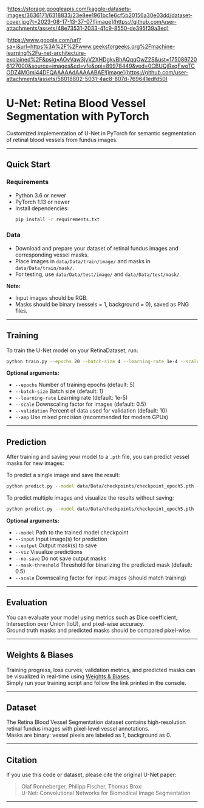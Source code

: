 !https://storage.googleapis.com/kaggle-datasets-images/3636171/6318833/23e8ee1961bc1e6cf5b20156a30e03dd/dataset-cover.jpg?t=2023-08-17-13-37-07![image](https://github.com/user-attachments/assets/48e73531-2033-41c9-8550-de395f39a3ed)


!https://www.google.com/url?sa=i&url=https%3A%2F%2Fwww.geeksforgeeks.org%2Fmachine-learning%2Fu-net-architecture-explained%2F&psig=AOvVaw3jyV2XHDgkvBhAQqqOwZ2S&ust=1750897206127000&source=images&cd=vfe&opi=89978449&ved=0CBUQjRxqFwoTCODZ4MGmi44DFQAAAAAdAAAAABAE![image](https://github.com/user-attachments/assets/58018802-5031-4ac8-807d-769641edfd50)

# U-Net: Retina Blood Vessel Segmentation with PyTorch

Customized implementation of U-Net in PyTorch for semantic segmentation of retinal blood vessels from fundus images.

---

## Quick Start

### Requirements

- Python 3.6 or newer
- PyTorch 1.13 or newer
- Install dependencies:
  ```bash
  pip install -r requirements.txt
  ```

### Data

- Download and prepare your dataset of retinal fundus images and corresponding vessel masks.
- Place images in `data/Data/train/image/` and masks in `data/Data/train/mask/`.
- For testing, use `data/Data/test/image/` and `data/Data/test/mask/`.

**Note:**  
- Input images should be RGB.
- Masks should be binary (vessels = 1, background = 0), saved as PNG files.

---

## Training

To train the U-Net model on your RetinaDataset, run:

```bash
python train.py --epochs 20 --batch-size 4 --learning-rate 1e-4 --scale 1.0
```

**Optional arguments:**
- `--epochs` Number of training epochs (default: 5)
- `--batch-size` Batch size (default: 1)
- `--learning-rate` Learning rate (default: 1e-5)
- `--scale` Downscaling factor for images (default: 0.5)
- `--validation` Percent of data used for validation (default: 10)
- `--amp` Use mixed precision (recommended for modern GPUs)

---

## Prediction

After training and saving your model to a `.pth` file, you can predict vessel masks for new images:

To predict a single image and save the result:
```bash
python predict.py --model data/Data/checkpoints/checkpoint_epoch5.pth -i data/Data/test/image/1.png -o data/Data/test/mask/1_pred.png
```

To predict multiple images and visualize the results without saving:
```bash
python predict.py --model data/Data/checkpoints/checkpoint_epoch5.pth -i data/Data/test/image/1.png data/Data/test/image/2.png --viz --no-save
```

**Optional arguments:**
- `--model` Path to the trained model checkpoint
- `--input` Input image(s) for prediction
- `--output` Output mask(s) to save
- `--viz` Visualize predictions
- `--no-save` Do not save output masks
- `--mask-threshold` Threshold for binarizing the predicted mask (default: 0.5)
- `--scale` Downscaling factor for input images (should match training)

---

## Evaluation

You can evaluate your model using metrics such as Dice coefficient, Intersection over Union (IoU), and pixel-wise accuracy.  
Ground truth masks and predicted masks should be compared pixel-wise.

---

## Weights & Biases

Training progress, loss curves, validation metrics, and predicted masks can be visualized in real-time using [Weights & Biases](https://wandb.ai/).  
Simply run your training script and follow the link printed in the console.

---

## Dataset

The Retina Blood Vessel Segmentation dataset contains high-resolution retinal fundus images with pixel-level vessel annotations.  
Masks are binary: vessel pixels are labeled as 1, background as 0.

---

## Citation

If you use this code or dataset, please cite the original U-Net paper:

> Olaf Ronneberger, Philipp Fischer, Thomas Brox:  
> U-Net: Convolutional Networks for Biomedical Image Segmentation

---
